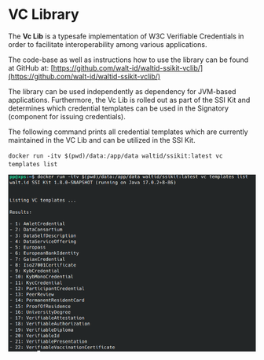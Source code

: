# VC Library

The **Vc Lib** is a typesafe implementation of W3C Verifiable Credentials in order to facilitate interoperability among various applications.&#x20;

The code-base as well as instructions how to use the library can be found at GitHub at: [https://github.com/walt-id/waltid-ssikit-vclib/](https://github.com/walt-id/waltid-ssikit-vclib/)

The library can be used independently as dependency for JVM-based applications. Furthermore, the Vc Lib is rolled out as part of the SSI Kit and determines which credential templates can be used in the Signatory (component for issuing credentials).&#x20;

The following command prints all credential templates which are currently maintained in the VC Lib and can be utilized in the SSI Kit.

`docker run -itv $(pwd)/data:/app/data waltid/ssikit:latest vc templates list`

![](../.gitbook/assets/image.png)

